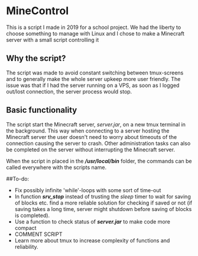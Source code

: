 # MineControl

This is a script I made in 2019 for a school project. We had the liberty to choose something to manage with Linux and I chose to make a Minecraft server with a small script controlling it

## Why the script?

The script was made to avoid constant switching between tmux-screens and to generally make the whole server upkeep more user friendly. The issue was that if I had the server running on a VPS, as soon as I logged out/lost connection, the server process would stop.

## Basic functionality

The script start the Minecraft server, _server.jar_, on a new tmux terminal in the background. This way when connecting to a server hosting the Minecraft server the user doesn't need to worry about timeouts of the connection causing the server to crash. Other administration tasks can also be completed on the server without interrupting the Minecraft server.

When the script in placed in the ***/usr/local/bin*** folder, the commands can be called everywhere with the scripts name.

##To-do:

* Fix possibly infinite 'while'-loops with some sort of time-out
* In function ***srv_stop*** instead of trusting the _sleep_ timer to wait for saving of blocks etc. find a more reliable solution for checking if saved or not (if saving takes a long time, server might shutdown before saving of blocks is completed).
* Use a function to check status of ***server.jar*** to make code more compact
* COMMENT SCRIPT
* Learn more about tmux to increase complexity of functions and reliability.

